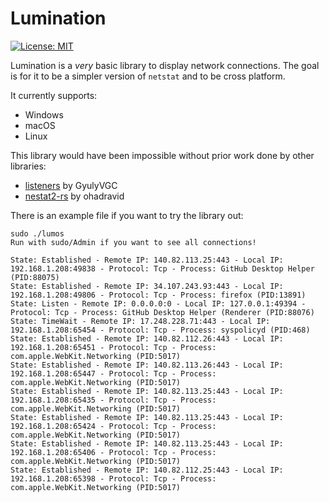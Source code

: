# Lumination

[![License: MIT](https://img.shields.io/badge/License-MIT-green.svg?style=for-the-badge)](https://opensource.org/licenses/MIT)

Lumination is a *very* basic library to display network connections. The goal is for it to be a simpler version of `netstat` and to be cross platform.

It currently supports:
- Windows
- macOS
- Linux

This library would have been impossible without prior work done by other libraries:
- [listeners](https://github.com/GyulyVGC/listeners) by GyulyVGC
- [nestat2-rs](https://github.com/ohadravid/netstat2-rs) by ohadravid

There is an example file if you want to try the library out:

```
sudo ./lumos
Run with sudo/Admin if you want to see all connections!

State: Established - Remote IP: 140.82.113.25:443 - Local IP: 192.168.1.208:49838 - Protocol: Tcp - Process: GitHub Desktop Helper (PID:88075)
State: Established - Remote IP: 34.107.243.93:443 - Local IP: 192.168.1.208:49806 - Protocol: Tcp - Process: firefox (PID:13891)
State: Listen - Remote IP: 0.0.0.0:0 - Local IP: 127.0.0.1:49394 - Protocol: Tcp - Process: GitHub Desktop Helper (Renderer (PID:88076)
State: TimeWait - Remote IP: 17.248.228.71:443 - Local IP: 192.168.1.208:65454 - Protocol: Tcp - Process: syspolicyd (PID:468)
State: Established - Remote IP: 140.82.112.26:443 - Local IP: 192.168.1.208:65451 - Protocol: Tcp - Process: com.apple.WebKit.Networking (PID:5017)
State: Established - Remote IP: 140.82.113.26:443 - Local IP: 192.168.1.208:65447 - Protocol: Tcp - Process: com.apple.WebKit.Networking (PID:5017)
State: Established - Remote IP: 140.82.113.25:443 - Local IP: 192.168.1.208:65435 - Protocol: Tcp - Process: com.apple.WebKit.Networking (PID:5017)
State: Established - Remote IP: 140.82.113.25:443 - Local IP: 192.168.1.208:65424 - Protocol: Tcp - Process: com.apple.WebKit.Networking (PID:5017)
State: Established - Remote IP: 140.82.113.25:443 - Local IP: 192.168.1.208:65406 - Protocol: Tcp - Process: com.apple.WebKit.Networking (PID:5017)
State: Established - Remote IP: 140.82.112.25:443 - Local IP: 192.168.1.208:65398 - Protocol: Tcp - Process: com.apple.WebKit.Networking (PID:5017)
```